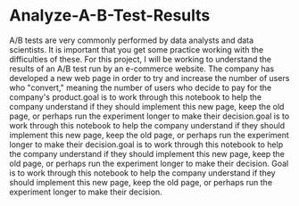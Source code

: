 # Analyze-A-B-Test-Results
A/B tests are very commonly performed by data analysts and data scientists. It is important that you get some  practice working with the difficulties of these.  For this project, I will be working to understand the results of an A/B test run by an e-commerce website. The company has developed a new web page in order to try and increase the number of users who "convert," meaning the number of users who decide to pay for the company's product.goal is to work through this notebook to help the company understand if they should implement this new page, keep the old page, or perhaps run the experiment longer to make their decision.goal is to work through this notebook to help the company understand if they should implement this new page, keep the old page, or perhaps run the experiment longer to make their decision.goal is to work through this notebook to help the company understand if they should implement this new page, keep the old page, or perhaps run the experiment longer to make their decision. Goal is to work through this notebook to help the company understand if they should implement this new page, keep the old page, or perhaps run the experiment longer to make their decision.
